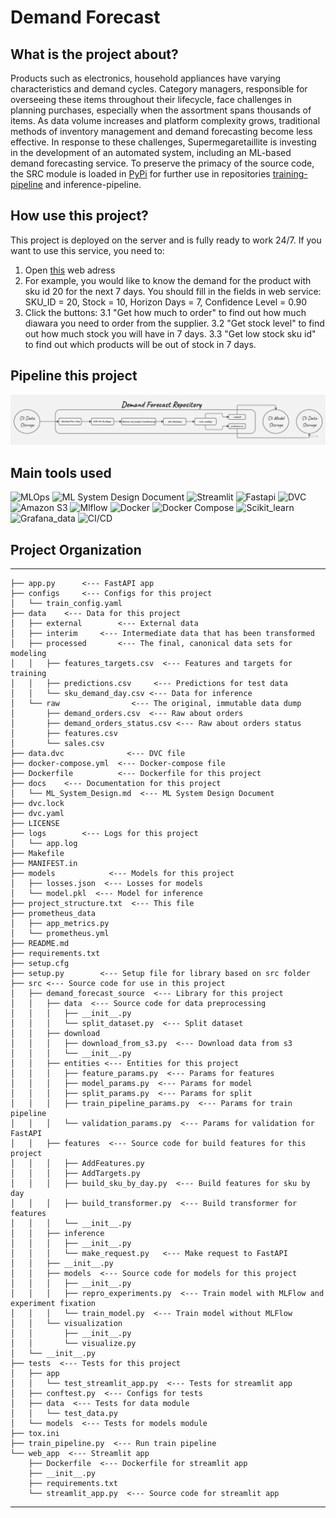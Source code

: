 Demand Forecast
==============================
## What is the project about?
Products such as electronics, household appliances have varying characteristics and demand cycles. Category managers, responsible for overseeing these items throughout their lifecycle, face challenges in planning purchases, especially when the assortment spans thousands of items. As data volume increases and platform complexity grows, traditional methods of inventory management and demand forecasting become less effective. In response to these challenges, Supermegaretaillite is investing in the development of an automated system, including an ML-based demand forecasting service.
To preserve the primacy of the source code, the SRC module is loaded in [PyPi](https://pypi.org/project/demand-forecast-source) for further use in repositories [training-pipeline](https://github.com/Edipool/Demand_Forecast_Airflow) and inference-pipeline.

## How use this project?
This project is deployed on the server and is fully ready to work 24/7.
If you want to use this service, you need to:
1. Open [this](http://193.222.62.88:8501) web adress
2. For example, you would like to know the demand for the product with sku id 20 for the next 7 days. You should fill in the fields in web service: SKU_ID = 20, Stock = 10, Horizon Days = 7, Confidence Level = 0.90
3. Сlick the buttons:
3.1 "Get how much to order" to find out how much diawara you need to order from the supplier.
3.2 "Get stock level" to find out how much stock you will have in 7 days.
3.3 "Get low stock sku id" to find out which products will be out of stock in 7 days.

## Pipeline this project
![Demand_Forencast_Pipeline.jpg](images/Demand_Forencast_Pipeline.jpg)

## Main tools used
![MLOps](https://img.shields.io/badge/-MLOps-090909?style=for-the-badge&logo=MLOps) ![ML System Design Document](https://img.shields.io/badge/-ML_System_Design-090909?style=for-the-badge&logo=ML_System_Design) ![Streamlit](https://img.shields.io/badge/-Streamlit-090909?style=for-the-badge&logo=Streamlit) ![Fastapi](https://img.shields.io/badge/-Fastapi-090909?style=for-the-badge&logo=Fastapi) ![DVC](https://img.shields.io/badge/-DVC-090909?style=for-the-badge&logo=DVC) ![Amazon S3](https://img.shields.io/badge/-Amazon_S3-090909?style=for-the-badge&logo=Amazon_S3) ![Mlflow](https://img.shields.io/badge/-mlflov-090909?style=for-the-badge&logo=mlflow) ![Docker](https://img.shields.io/badge/-Docker-090909?style=for-the-badge&logo=Docker) ![Docker Compose](https://img.shields.io/badge/-docker_compose-090909?style=for-the-badge&logo=docker_compose) ![Scikit_learn](https://img.shields.io/badge/-Scikit_learn-090909?style=for-the-badge&logo=Scikit_learn) ![Grafana_data](https://img.shields.io/badge/-Grafana_data-090909?style=for-the-badge&logo=Grafana) ![CI/CD](https://img.shields.io/badge/-CI/CD-090909?style=for-the-badge&logo=CI/CD)

## Project Organization
------------

    ├── app.py      <--- FastAPI app
    ├── configs     <--- Configs for this project
    │   └── train_config.yaml
    ├── data    <--- Data for this project
    │   ├── external        <--- External data
    │   ├── interim     <--- Intermediate data that has been transformed
    │   ├── processed       <--- The final, canonical data sets for modeling
    │   │   ├── features_targets.csv  <--- Features and targets for training
    │   │   ├── predictions.csv     <--- Predictions for test data
    │   │   └── sku_demand_day.csv <--- Data for inference
    │   └── raw                <--- The original, immutable data dump
    │       ├── demand_orders.csv  <--- Raw about orders
    │       ├── demand_orders_status.csv <--- Raw about orders status
    │       ├── features.csv
    │       └── sales.csv
    ├── data.dvc              <--- DVC file
    ├── docker-compose.yml  <--- Docker-compose file
    ├── Dockerfile          <--- Dockerfile for this project
    ├── docs    <--- Documentation for this project
    │   └── ML_System_Design.md  <--- ML System Design Document
    ├── dvc.lock
    ├── dvc.yaml
    ├── LICENSE
    ├── logs        <--- Logs for this project
    │   └── app.log
    ├── Makefile
    ├── MANIFEST.in
    ├── models            <--- Models for this project
    │   ├── losses.json  <--- Losses for models
    │   └── model.pkl  <--- Model for inference
    ├── project_structure.txt  <--- This file
    ├── prometheus_data
    │   ├── app_metrics.py
    │   └── prometheus.yml
    ├── README.md
    ├── requirements.txt
    ├── setup.cfg
    ├── setup.py        <--- Setup file for library based on src folder
    ├── src <--- Source code for use in this project
    │   ├── demand_forecast_source  <--- Library for this project
    │   │   ├── data  <--- Source code for data preprocessing
    │   │   │   ├── __init__.py
    │   │   │   └── split_dataset.py  <--- Split dataset
    │   │   ├── download
    │   │   │   ├── download_from_s3.py  <--- Download data from s3
    │   │   │   └── __init__.py
    │   │   ├── entities <--- Entities for this project
    │   │   │   ├── feature_params.py  <--- Params for features
    │   │   │   ├── model_params.py  <--- Params for model
    │   │   │   ├── split_params.py  <--- Params for split
    │   │   │   ├── train_pipeline_params.py  <--- Params for train pipeline
    │   │   │   └── validation_params.py  <--- Params for validation for FastAPI
    │   │   ├── features  <--- Source code for build features for this project
    │   │   │   ├── AddFeatures.py
    │   │   │   ├── AddTargets.py
    │   │   │   ├── build_sku_by_day.py  <--- Build features for sku by day
    │   │   │   ├── build_transformer.py  <--- Build transformer for features
    │   │   │   └── __init__.py
    │   │   ├── inference
    │   │   │   ├── __init__.py
    │   │   │   └── make_request.py   <--- Make request to FastAPI
    │   │   ├── __init__.py
    │   │   ├── models  <--- Source code for models for this project
    │   │   │   ├── __init__.py
    │   │   │   ├── repro_experiments.py  <--- Train model with MLFlow and experiment fixation
    │   │   │   └── train_model.py  <--- Train model without MLFlow
    │   │   └── visualization
    │   │       ├── __init__.py
    │   │       └── visualize.py
    │   └── __init__.py
    ├── tests  <--- Tests for this project
    │   ├── app
    │   │   └── test_streamlit_app.py  <--- Tests for streamlit app
    │   ├── conftest.py  <--- Configs for tests
    │   ├── data  <--- Tests for data module
    │   │   └── test_data.py
    │   └── models  <--- Tests for models module
    ├── tox.ini
    ├── train_pipeline.py  <--- Run train pipeline
    └── web_app  <--- Streamlit app
        ├── Dockerfile  <--- Dockerfile for streamlit app
        ├── __init__.py
        ├── requirements.txt
        └── streamlit_app.py  <--- Source code for streamlit app

--------
